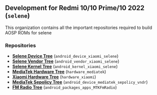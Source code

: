 ## Development for Redmi 10/10 Prime/10 2022 (`selene`)

This organization contains all the important repositories required to build AOSP ROMs for selene

### Repositories
* [**Selene Device Tree**](https://github.com/selene-devs/android_device_xiaomi_selene) (`android_device_xiaomi_selene`)
* [**Selene Vendor Tree**](https://github.com/selene-devs/android_vendor_xiaomi_selene) (`android_vendor_xiaomi_selene`)
* [**Selene Kernel Tree**](https://github.com/selene-devs/android_kernel_xiaomi_selene) (`android_kernel_xiaomi_selene`)
* [**MediaTek Hardware Tree**](https://github.com/PixelExperience/hardware_mediatek) (`hardware_mediatek`)
* [**Xiaomi Hardware Tree**](https://github.com/PixelExperience/hardware_xiaomi) (`hardware_xiaomi`)
* [**MediaTek Sepolicy Tree**](https://github.com/mt6768-dev/android_device_mediatek_sepolicy_vndr) (`android_device_mediatek_sepolicy_vndr`)
* [**FM Radio Tree**](https://github.com/mt6768-dev/android_packages_apps_MtkFMRadio) (`android_packages_apps_MTKFmRadio`)
